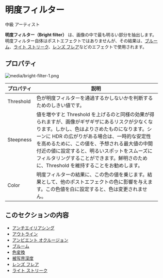 # 明度フィルター
<!--
# Bright filter
-->

<span class="label label-doc-level">中級</span>
<span class="label label-doc-audience">アーティスト</span>
<!--
<span class="label label-doc-level">Intermediate</span>
<span class="label label-doc-audience">Artist</span>
-->

**明度フィルター（Bright filter）** は、画像の中で最も明るい部分を抽出します。明度フィルター自体はポストエフェクトではありませんが、その結果は、[ブルーム](bloom.md)、[ライト ストリーク](light-streaks.md)、[レンズ フレア](lens-flare.md)などのエフェクトで使用されます。
<!--
The **bright filter** extracts the brightest areas of an image. The bright filter itself isn't a post effect, but its result is used later by other effects such as [bloom](bloom.md), [light streaks](light-streaks.md), and [lens flare](lens-flare.md).
-->

## プロパティ
<!--
## Properties
-->

![media/bright-filter-1.png](media/bright-filter-1.png)

| プロパティ  | 説明
| --------- | --------- 
| Threshold | 色が明度フィルターを通過するかしないかを判断するためのしきい値です。
| Steepness | 値を増やすと Threshold を上げるのと同様の効果が得られますが、画像がギザギザにあるリスクが少なくなります。しかし、色はよりさめたものになります。シーンに HDR の広がりがある場合は、一時的な安定性を高めるために、この値を、予想される最大値の中間付近の値に設定すると、明るいスポットをスムーズにフィルタリングすることができます。鮮明さのために、Threshold を維持することをお勧めします。
| Color     | 明度フィルターの結果に、この色の値を乗じます。結果として、他のポストエフェクトの色に影響を与えます。この色値を白に設定すると、色は変更されません。

<!--
| Property  | Description     
| --------- | --------- 
| Threshold | The threshold used to determine if a color passes or fails the bright filter. 
| Steepness     | Increasing the steepness has a similar effect to increasing the threshold, but causes less aliasing risk. However, the effect is more washed out. For better temporal stability, if your scene has HDR spreads, setting the steepness to a value somewhere in the middle of the expected maximum allows for smooth filtering of bright spots. For sharpness, we recommend you keep a threshold.
| Color     | The result of the bright filter is modulated by this color value, then affects the color of other post effects. If set to white, the color isn't modified.
-->

## このセクションの内容
<!--
## In this section
-->

* [アンチエイリアシング](anti-aliasing.md)
* [アウトライン](outline.md)
* [アンビエント オクルージョン](ambient-occlusion.md)
* [ブルーム](bloom.md)
* [色変換](color-transforms/index.md)
* [被写界深度](depth-of-field.md)
* [レンズ フレア](lens-flare.md)
* [ライト ストリーク](light-streaks.md)

<!--
* [Anti-aliasing](anti-aliasing.md)
* [Outline](outline.md)
* [Ambient occlusion](ambient-occlusion.md)
* [Bloom](bloom.md)
* [Color transforms](color-transforms/index.md)
* [Depth of field](depth-of-field.md)
* [Lens flare](lens-flare.md)
* [Light streaks](light-streaks.md)
-->

